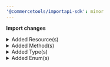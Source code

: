```yaml
---
'@commercetools/importapi-sdk': minor
---
```


**Import changes**

<details>
<summary>Added Resource(s)</summary>

- added resource `/{projectKey}/discount-codes`
- added resource `/{projectKey}/discount-codes/import-containers`
- added resource `/{projectKey}/discount-codes/import-containers/{importContainerKey}`
</details>

<details>
<summary>Added Method(s)</summary>

- added method `apiRoot.withProjectKeyValue().discountCodes().importContainers().withImportContainerKeyValue().post()`
</details>

<details>
<summary>Added Type(s)</summary>

- added type `DiscountCodeImportRequest`
- added type `DiscountCodeImport`
</details>

<details>
<summary>Added Enum(s)</summary>

- added enum `discount-code` to type `ImportResourceType`
</details>
